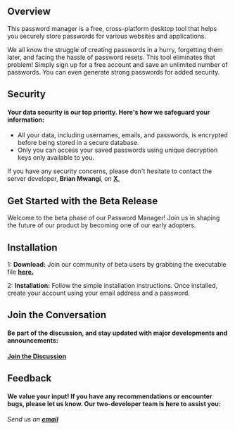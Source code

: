 ## Overview

This password manager is a free, cross-platform desktop tool that helps you securely store passwords for various websites and applications.

We all know the struggle of creating passwords in a hurry, forgetting them later, and facing the hassle of password resets. This tool eliminates that problem! Simply sign up for a free account and save an unlimited number of passwords. You can even generate strong passwords for added security.

## Security
#### Your data security is our top priority. Here's how we safeguard your information:

 - All your data, including usernames, emails, and passwords, is encrypted before being stored in a secure database.
 - Only you can access your saved passwords using unique decryption keys only available to you.<br>

 If you have any security concerns, please don't hesitate to contact the server developer, **Brian Mwangi**, on [**X**.](https://x.com/brianmwangi_)

## Get Started with the Beta Release
Welcome to the beta phase of our Password Manager! Join us in shaping the future of our product by becoming one of our early adopters.

## Installation

1: **Download:** Join our community of beta users by grabbing the executable file [**here.**](link-to-the-file)

2: **Installation:** Follow the simple installation instructions. Once installed, create your account using your email address and a password.

## Join the Conversation
#### Be part of the discussion, and stay updated with major developments and announcements:
[**Join the Discussion**](https://github.com/mwangi-brian/Password-Manager/discussions/categories/general)


## Feedback
#### We value your input! If you have any recommendations or encounter bugs, please let us know. Our two-developer team is here to assist you:

*Send us an [__email__](mailto:twoteamcoders@gmail.com)*